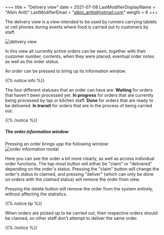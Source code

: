 +++
title = "Delivery view"
date =  2021-07-08
LastModifierDisplayName = "Albin Antti"
LastModifierEmail = "albin_antti@hotmail.com"
weight = 6
+++

The delivery view is a view intended to be used by runners carrying tablets or cell phones during events where food is carried out to customers by staff.

![delivery view](/images/ordsys/views/delivery.png)

In this view all currently active orders can be seen, together with their customer number, contents, when they were placed, eventual order notes as well as the order status.

An order can be pressed to bring up its information window.

{{% notice info %}}

The four different statuses that an order can have are:
**Waiting** for orders that haven't been processed yet.
**In progress** for orders that are currently being processed by tap or kitchen staff.
**Done** for orders that are ready to be delivered.
**In transit** for orders that are in the process of being carried out.

{{% /notice %}}


##### The order information window
Pressing an order brings upp the following window:
![order information modal](/images/ordsys/views/delivery_modal.png)

Here you can see the order a bit more clearly, as well as access individual order functions. The top-most button will either be "claim" or "delivered" depending on the order's status. Pressing the "claim" button will change the order's status to claimed, and pressing "deliver" (which can only be done on orders with the *claimed* status) will remove the order from view.

Pressing the delete button will remove the order from the system entirely, without affecting the statistics.

{{% notice tip %}}

When orders are picked up to be carried out, their respective orders should be claimed, so other staff don't attempt to deliver the same order.

{{% /notice %}}
